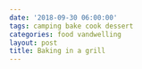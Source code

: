 ```yaml
---
date: '2018-09-30 06:00:00'
tags: camping bake cook dessert
categories: food vandwelling
layout: post
title: Baking in a grill
---
```



